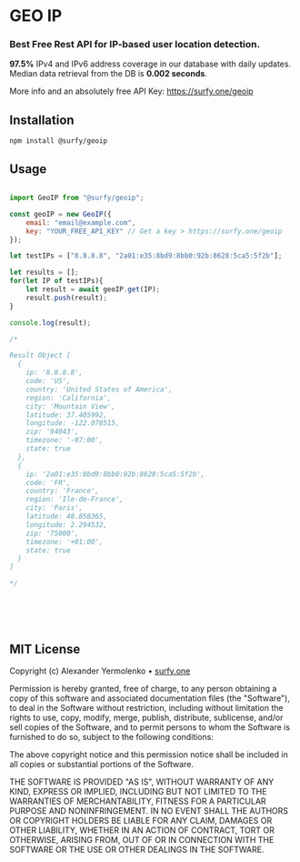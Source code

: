 # GEO IP
### Best Free Rest API for IP-based user location detection.

**97.5%** IPv4 and IPv6 address coverage in our database with daily updates. Median data retrieval from the DB is **0.002 seconds**.


More info and an absolutely free API Key: https://surfy.one/geoip

## Installation

```
npm install @surfy/geoip
```

## Usage

```js

import GeoIP from "@surfy/geoip";

const geoIP = new GeoIP({
	email: "email@example.com",
	key: "YOUR_FREE_API_KEY" // Get a key > https://surfy.one/geoip
});

let testIPs = ["8.8.8.8", "2a01:e35:8bd9:8bb0:92b:8628:5ca5:5f2b"];

let results = [];
for(let IP of testIPs){
	let result = await geoIP.get(IP);
	result.push(result);
}

console.log(result);

/*

Result Object [
  {
    ip: '8.8.8.8',
    code: 'US',
    country: 'United States of America',
    region: 'California',
    city: 'Mountain View',
    latitude: 37.405992,
    longitude: -122.078515,
    zip: '94043',
    timezone: '-07:00',
    state: true
  },
  {
    ip: '2a01:e35:8bd9:8bb0:92b:8628:5ca5:5f2b',
    code: 'FR',
    country: 'France',
    region: 'Ile-de-France',
    city: 'Paris',
    latitude: 48.858365,
    longitude: 2.294532,
    zip: '75000',
    timezone: '+01:00',
    state: true
  }
]

*/

```

<br />
<br />
<br />

## MIT License

Copyright (c) Alexander Yermolenko • [surfy.one](https://surfy.one)

Permission is hereby granted, free of charge, to any person obtaining a copy
of this software and associated documentation files (the "Software"), to deal
in the Software without restriction, including without limitation the rights
to use, copy, modify, merge, publish, distribute, sublicense, and/or sell
copies of the Software, and to permit persons to whom the Software is
furnished to do so, subject to the following conditions:

The above copyright notice and this permission notice shall be included in all
copies or substantial portions of the Software.

THE SOFTWARE IS PROVIDED "AS IS", WITHOUT WARRANTY OF ANY KIND, EXPRESS OR
IMPLIED, INCLUDING BUT NOT LIMITED TO THE WARRANTIES OF MERCHANTABILITY,
FITNESS FOR A PARTICULAR PURPOSE AND NONINFRINGEMENT. IN NO EVENT SHALL THE
AUTHORS OR COPYRIGHT HOLDERS BE LIABLE FOR ANY CLAIM, DAMAGES OR OTHER
LIABILITY, WHETHER IN AN ACTION OF CONTRACT, TORT OR OTHERWISE, ARISING FROM,
OUT OF OR IN CONNECTION WITH THE SOFTWARE OR THE USE OR OTHER DEALINGS IN THE
SOFTWARE.